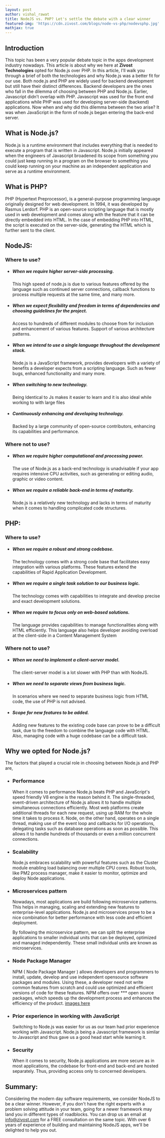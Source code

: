 ```yaml
---
layout: post
author: vishal_rawat
title: NodeJS vs. PHP? Let's settle the debate with a clear winner
featured-img: 'https://cdn.zivost.com/blogs/node-vs-php/nodevsphp.jpg'
mathjax: true
---
```


## Introduction
This topic has been a very popular debate topic in the apps development industry nowadays.
This article is about why we here at **Zivost Technologies** opted for Node.js over PHP. In this article, I'll walk you through a brief of both the technologies and why Node.js was a better fit for our use.
Both node.js and PHP are widely used for backend development but still have their distinct differences.
Backend developers are the ones who fall in the dilemma of choosing between PHP and Node.js.  Earlier, Javascript didn’t overlap with PHP. Javascript was used for the front end applications while PHP was used for developing server-side (backend) applications. Now when and why did this dilemma between the two arise? It was when JavaScript in the form of node.js began entering the back-end server.
## What is Node.js?
Node.js is a runtime environment that includes everything that is needed to execute a program that is written in Javascript. Node.js initially appeared when the engineers of Javascript broadened its scope from something you could just keep running in a program on the browser to something you could keep running on your machine as an independent application and serve as a runtime environment.
## What is PHP?
PHP (Hypertext Preprocessor), is a general-purpose programming language originally designed for web development. In 1994, it was developed by Rasmus Lerdorf. PHP is an open-source scripting language that is mostly used in web development and comes along with the feature that it can be directly embedded into HTML. In the case of embedding PHP into HTML, the script is executed on the server-side, generating the HTML which is further sent to the client.

## NodeJS:
### Where to use?
 - ##### When we require higher server-side processing.
	 This high speed of node.js is due to various features offered by the language such as continued server connections, callback functions to process multiple requests at the same time, and many more.
	 
 - ##### When we expect flexibility and freedom in terms of dependencies and choosing guidelines for the project.
	Access to hundreds of different modules to choose from for inclusion and enhancement of various features. Support of various architecture patterns.
	
 - ##### When we intend to use a single language throughout the development stack.
	Node.js is a JavaScript framework, provides developers with a variety of benefits a developer expects from a scripting language. Such as fewer bugs,  enhanced functionality and many more.
	
 - ##### When switching to new technology.
	Being Identical to Js makes it easier to learn and it is also ideal while working to with large files
	
 - ##### Continuously enhancing and developing technology.
	Backed by a large community of open-source contributors, enhancing its capabilities and performance.

### Where not to use?
 - ##### When we require higher computational and processing power.
	 The use of Node.js as a back-end technology is unadvisable if your app requires intensive CPU activities, such as generating or editing audio, graphic or video content.

 - ##### When we require a reliable back-end in terms of maturity.
	 Node.js is a relatively new technology and lacks in terms of maturity when it comes to handling complicated code structures.
	 
## PHP:
### Where to use?
 - ##### When we require a robust and strong codebase.
	 The technology comes with a strong code base that facilitates easy integration with various platforms. These features extend the capabilities of Rapid Application Development.
  - ##### When we require a single task solution to our business logic.
	 The technology comes with capabilities to integrate and develop precise and exact development solutions.
  - ##### When we require to focus only on web-based solutions.
	 The language provides capabilities to manage functionalities along with HTML efficiently. This language also helps developer avoiding overload at the client-side in a Content Management System
	 
### Where not to use?
 - ##### When we need to implement a client-server model.
	 The client-server model is a lot slower with PHP than with NodeJS.
 - ##### When we need to separate views from business logic.
	In scenarios where we need to separate business logic from HTML code, the use of PHP is not advised.
- ##### Scope for new features to be added.
	Adding new features to the existing code base can prove to be a difficult task, due to the freedom to combine the language code with HTML. Also, managing code with a huge codebase can be a difficult task.
	
## Why we opted for Node.js?
The factors that played a crucial role in choosing between Node.js and PHP are,
 - ### Performance
	 When it comes to performance Node.js beats PHP and JavaScript's speed friendly V8 engine is the reason behind it. The single-threaded, event-driven architecture of Node.js allows it to handle multiple simultaneous connections efficiently. Most web platforms create additional threads for each new request, using up RAM for the whole time it takes to process it. Node, on the other hand, operates on a single thread, making use of the event loop and callbacks for I/O operations, delegating tasks such as database operations as soon as possible. This allows it to handle hundreds of thousands or even a million concurrent connections.

- ### Scalability
	 Node.js embraces scalability with powerful features such as the Cluster module enabling load balancing over multiple CPU cores. Robust tools, like PM2 process manager, make it easier to monitor, optimize and deploy Node applications.
		 
 - ### Microservices pattern
	 Nowadays, most applications are build following microservice patterns. This helps in managing, scaling and extending new features to enterprise-level applications. Node.js and microservices prove to be a nice combination for better performance with less code and efficient deployment.

    By following the microservice pattern, we can split the enterprise applications to smaller individual units that can be deployed, optimized and managed independently. These small individual units are known as microservices.

- ### Node Package Manager
	NPM ( Node Package Manager ) allows developers and programmers to install, update, develop and use independent opensource software packages and modules. Using these, a developer need not write common features from scratch and could use optimized and efficient versions of code for these features. NPM offers over *** open source packages, which speeds up the development process and enhances the efficiency of the product.
    [images here](https://www.monterail.com/blog/nodejs-development-enterprises)

- ### Prior experience in working with JavaScript
	Switching to Node.js was easier for us as our team had prior experience working with Javascript. Node.js being a Javascript framework is similar to Javascript and thus gave us a good head start while learning it.
		
- ### Security
	When it comes to security, Node.js applications are more secure as in most applications, the codebase for front-end and back-end are hosted separately. Thus, providing access only to concerned developers.

## Summary:
Considering the modern day software requirements, we consider NodeJS to be a clear winner. However, if you don't have the right experts with a problem solving attitude in your team, going for a newer framework may land you in different types of roadblocks. You can drop us an email at info@zivost.com for a FREE consultation on the same topic. With over 6 years of experience of building and maintaining NodeJS apps, we'll be delighted to help you out.

